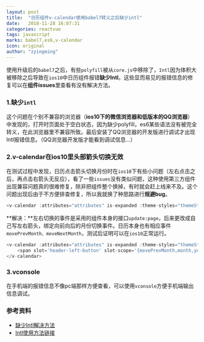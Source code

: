 ```yaml
---
layout: post
title:  "日历组件v-calendar使用babel7转义之后缺少intl"
date:   2018-11-28 16:07:31
categories: reactvue
tags: javascript
marks: babel7,es6,v-calendar
icon: original
author: "zyingming"
---
```


使用升级后的`babel7`之后，有些`polyfill`被从`core.js`中移除了，`Intl`因为体积大被移除之后导致在`ios10`中日历组件报错**缺少Intl**。这些显而易见的报错信息的修复可以在**组件issues**里查看有没有解决方法。
### 1.缺少`intl`
这个问题在个别不兼容的浏览器（**ios10下的微信浏览器和低版本的QQ浏览器**）中发现的，打开时页面处于空白状态，因为缺少polyfill，es6某些语法没有被完全转义，在此浏览器里不兼容所致。最后安装了QQ浏览器的开发版进行调试才出现Intl报错信息。（QQ浏览器开发版才能看到调试信息...）
### 2.v-calendar在ios10里头部箭头切换无效
在测试过程中发现，日历点击箭头切换月份时在`ios10`下有些小问题（左右点击之后，再点击右箭头无反应），看了一些`issues`没有类似问题，这种使用第三方组件出现兼容问题真的很难修复，除非把组件整个换掉，有时就会赶上线来不及。这个问题出现后由于不方便排查修复，所以我就换了种思路进行**规避bug**。

```javascript
<v-calendar :attributes="attributes" is-expanded :theme-styles="themeStyles" @update:page="pageChange"></v-calendar>
```

**解决：**左右切换的事件是采用的组件本身的接口`update:page`，后来更改成自己写左右箭头，绑定向前向后的月份切换事件。日历本身也有相应事件`movePrevMonth、moveNextMonth`，测试后证明可以在`ios10`正常运行。

```javascript
<v-calendar :attributes="attributes" is-expanded :theme-styles="themeStyles" @update:page="pageChange">
    <span slot='header-left-button' slot-scope='{movePrevMonth,month,year}' @click="changeCalendarPage(movePrevMonth,--month,year)"></span>
</v-calendar>
```

### 3.vconsole
在手机端的报错信息不像pc端那样方便查看，可以使用`vconsole`方便手机端输出信息调试。

### 参考资料
- [缺少Intl解决方法](https://github.com/nathanreyes/v-calendar/issues/141)
- [Intl使用方法链接](https://github.com/andyearnshaw/Intl.js/)